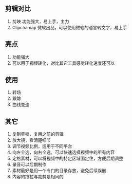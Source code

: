 ## 剪辑对比
1. 剪映 功能强大，易上手，主力
2. Clipchamap 微软出品，可以使用微软的语言转文字，易上手

## 亮点
1. 功能强大
2. 可以用于视频转化，对比其它工具感觉转化速度还可以

## 使用
1. 转场
2. 跟踪
3. 曲线变速

## 其它
1. 复制草稿，复用之前的剪辑
2. 放大镜，看清楚细节
3. 调节视频比例，适用于不同平台
4. 向左全选，向右全选，可以快速选择视频中的所有内容
5. 定格素材，可以将视频中的特定区域固定住，方便后期调整
6. 录音可以后期制作
7. 素材最好是用一个专门的目录存放，避免后续误删
8. 内容的拖拉与裁剪是相同的

